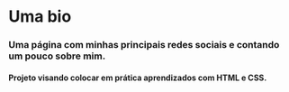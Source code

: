 # Uma bio

### Uma página com minhas principais redes sociais e contando um pouco sobre mim.

#### Projeto visando colocar em prática aprendizados com HTML e CSS.
